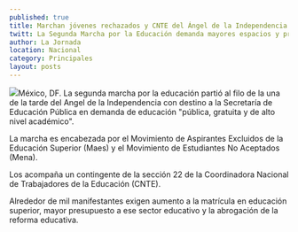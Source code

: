 ```yaml
---
published: true
title: Marchan jóvenes rechazados y CNTE del Ángel de la Independencia a la SEP
twitt: La Segunda Marcha por la Educación demanda mayores espacios y presupuesto en educación superior y rechaza la reforma educativa
author: La Jornada
location: Nacional
category: Principales
layout: posts
---
```


![](http://i.imgur.com/wHiCi5rm.jpg)México, DF. La segunda marcha por la educación partió al filo de la una de la tarde del Angel de la Independencia con destino a la Secretaría de Educación Pública en demanda de educación "pública, gratuita y de alto nivel académico".

La marcha es encabezada por el Movimiento de Aspirantes Excluidos de la Educación Superior (Maes) y el Movimiento de Estudiantes No Aceptados (Mena).

Los acompaña un contingente de la sección 22 de la Coordinadora Nacional de Trabajadores de la Educación (CNTE).

Alrededor de mil manifestantes exigen aumento a la matrícula en educación superior, mayor presupuesto a ese sector educativo y la abrogación de la reforma educativa.
